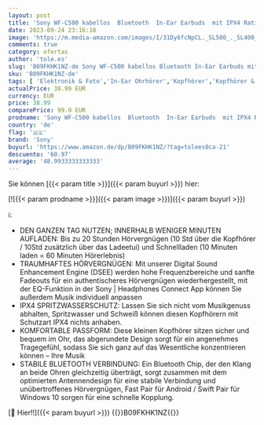 ```yaml
---
layout: post
title: 'Sony WF-C500 kabellos  Bluetooth  In-Ear Earbuds  mit IPX4 Rating und bis zu 20h Akkulaufzeit  Orange  klein'
date: 2023-09-24 23:16:18
image: 'https://m.media-amazon.com/images/I/31Dy6fcNpCL._SL500_._SL400_.jpg'
comments: true
category: ofertas
author: 'tole.es'
slug: 'B09FKHK1NZ-de Sony WF-C500 kabellos Bluetooth In-Ear Earbuds mit IPX4...'
sku: 'B09FKHK1NZ-de'
tags: [ 'Elektronik & Foto','In-Ear Ohrhörer','Kopfhörer','Kopfhörer & Zubehör','sony','🇩🇪', ]
actualPrice: 38.99 EUR
currency: EUR
price: 38.99
comparePrice: 99.9 EUR
prodname: 'Sony WF-C500 kabellos  Bluetooth  In-Ear Earbuds  mit IPX4 Rating und bis zu 20h Akkulaufzeit  Orange  klein'
country: 'de'
flag: '🇩🇪'
brand: 'Sony'
buyurl: 'https://www.amazon.de/dp/B09FKHK1NZ/?tag=tolees0ca-21'
descuento: '60.97'
average: '48.9933333333333'
---
```


Sie können [{{< param title >}}]({{< param buyurl >}}) hier:

[![{{< param prodname >}}]({{< param image >}})]({{< param buyurl >}})

ℹ️:

- DEN GANZEN TAG NUTZEN; INNERHALB WENIGER MINUTEN AUFLADEN: Bis zu 20 Stunden Hörvergnügen (10 Std über die Kopfhörer / 10Std zusätzlich über das Ladeetui) und Schnellladen (10 Minuten laden = 60 Minuten Hörerlebnis)
- TRAUMHAFTES HÖRVERGNÜGEN: Mit unserer Digital Sound Enhancement Engine (DSEE) werden hohe Frequenzbereiche und sanfte Fadeouts für ein authentischeres Hörvergnügen wiederhergestellt, mit der EQ-Funktion in der Sony | Headphones Connect App können Sie außerdem Musik individuell anpassen
- IPX4 SPRITZWASSERSCHUTZ: Lassen Sie sich nicht vom Musikgenuss abhalten, Spritzwasser und Schweiß können diesen Kopfhörern mit Schutzart IPX4 nichts anhaben.
- KOMFORTABLE PASSFORM: Diese kleinen Kopfhörer sitzen sicher und bequem im Ohr, das abgerundete Design sorgt für ein angenehmes Tragegefühl, sodass Sie sich ganz auf das Wesentliche konzentrieren können – Ihre Musik
- STABILE BLUETOOTH VERBINDUNG: Ein Bluetooth Chip, der den Klang an beide Ohren gleichzeitig überträgt, sorgt zusammen mit dem optimierten Antennendesign für eine stabile Verbindung und unübertroffenes Hörvergnügen, Fast Pair für Android / Swift Pair für Windows 10 sorgen für eine schnelle Kopplung.

[🛒 Hier!!]({{< param buyurl >}})
{{<world>}}B09FKHK1NZ{{</world>}}
